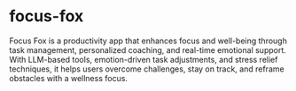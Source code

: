 # focus-fox
 Focus Fox is a productivity app that enhances focus and well-being through task management, personalized coaching, and real-time emotional support. With LLM-based tools, emotion-driven task adjustments, and stress relief techniques, it helps users overcome challenges, stay on track, and reframe obstacles with a wellness focus.
